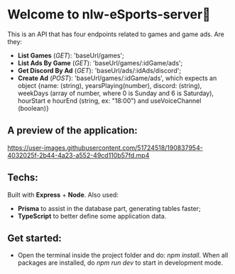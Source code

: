 # Welcome to **nlw-eSports-server**👋
This is an API that has four endpoints related to games and game ads. Are they:
- **List Games** (*GET*): 'baseUrl/games';
- **List Ads By Game** (*GET*): 'baseUrl/games/:idGame/ads';
- **Get Discord By Ad** (*GET*): 'baseUrl/ads/:idAds/discord';
- **Create Ad** (*POST*): 'baseUrl/games/:idGame/ads', which expects an object 
  {name: (string), yearsPlaying(number), discord: (string), weekDays (array of number, where 0 is Sunday and 6 is Saturday), hourStart e hourEnd (string, ex: "18:00") and useVoiceChannel (boolean)}

## A preview of the application:
https://user-images.githubusercontent.com/51724518/190837954-4032025f-2b44-4a23-a552-49cd110b57fd.mp4


## Techs:
Built with **Express** + **Node**. Also used:
- **Prisma** to assist in the database part, generating tables faster;
- **TypeScript** to better define some application data.

## Get started:
- Open the terminal inside the project folder and do: *npm install*. When all packages are installed, do *npm run dev* to start in development mode.
